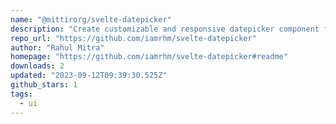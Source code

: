 ```yaml
---
name: "@mittirorg/svelte-datepicker"
description: "Create customizable and responsive datepicker component for Svelte apps."
repo_url: "https://github.com/iamrhm/svelte-datepicker"
author: "Rahul Mitra"
homepage: "https://github.com/iamrhm/svelte-datepicker#readme"
downloads: 2
updated: "2023-09-12T09:39:30.525Z"
github_stars: 1
tags: 
  - ui
---
```


